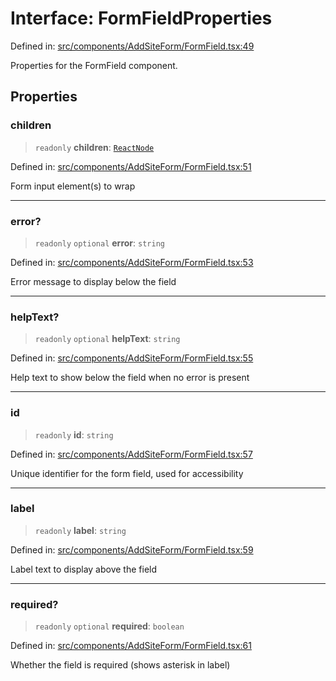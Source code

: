 # Interface: FormFieldProperties

Defined in: [src/components/AddSiteForm/FormField.tsx:49](https://github.com/Nick2bad4u/Uptime-Watcher/blob/main/src/components/AddSiteForm/FormField.tsx#L49)

Properties for the FormField component.

## Properties

### children

> `readonly` **children**: [`ReactNode`](https://github.com/DefinitelyTyped/DefinitelyTyped/blob/80449050d0e5e84f44ffa3fd3dc5651e4747e589/types/react/index.d.ts#L427)

Defined in: [src/components/AddSiteForm/FormField.tsx:51](https://github.com/Nick2bad4u/Uptime-Watcher/blob/main/src/components/AddSiteForm/FormField.tsx#L51)

Form input element(s) to wrap

***

### error?

> `readonly` `optional` **error**: `string`

Defined in: [src/components/AddSiteForm/FormField.tsx:53](https://github.com/Nick2bad4u/Uptime-Watcher/blob/main/src/components/AddSiteForm/FormField.tsx#L53)

Error message to display below the field

***

### helpText?

> `readonly` `optional` **helpText**: `string`

Defined in: [src/components/AddSiteForm/FormField.tsx:55](https://github.com/Nick2bad4u/Uptime-Watcher/blob/main/src/components/AddSiteForm/FormField.tsx#L55)

Help text to show below the field when no error is present

***

### id

> `readonly` **id**: `string`

Defined in: [src/components/AddSiteForm/FormField.tsx:57](https://github.com/Nick2bad4u/Uptime-Watcher/blob/main/src/components/AddSiteForm/FormField.tsx#L57)

Unique identifier for the form field, used for accessibility

***

### label

> `readonly` **label**: `string`

Defined in: [src/components/AddSiteForm/FormField.tsx:59](https://github.com/Nick2bad4u/Uptime-Watcher/blob/main/src/components/AddSiteForm/FormField.tsx#L59)

Label text to display above the field

***

### required?

> `readonly` `optional` **required**: `boolean`

Defined in: [src/components/AddSiteForm/FormField.tsx:61](https://github.com/Nick2bad4u/Uptime-Watcher/blob/main/src/components/AddSiteForm/FormField.tsx#L61)

Whether the field is required (shows asterisk in label)
